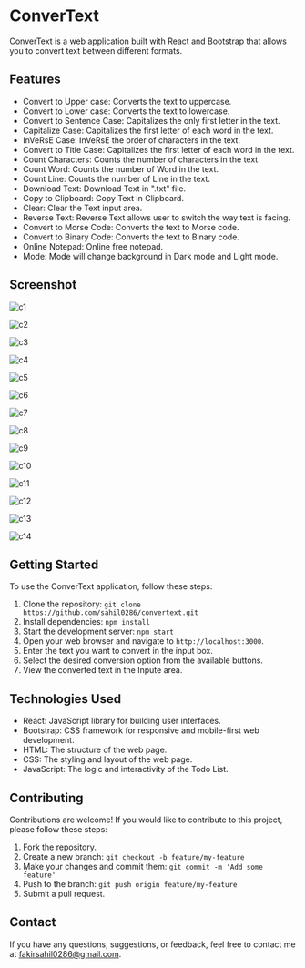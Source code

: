 # ConverText

ConverText is a web application built with React and Bootstrap that allows you to convert text between different formats.

## Features

- Convert to Upper case: Converts the text to uppercase.
- Convert to Lower case: Converts the text to lowercase.
- Convert to Sentence Case: Capitalizes the only first letter in the text.
- Capitalize Case: Capitalizes the first letter of each word in the text.
- InVeRsE Case: InVeRsE the order of characters in the text.
- Convert to Title Case: Capitalizes the first letter of each word in the text.
- Count Characters: Counts the number of characters in the text.
- Count Word: Counts the number of Word in the text.
- Count Line: Counts the number of Line in the text.
- Download Text: Download Text in ".txt" file.
- Copy to Clipboard: Copy Text in Clipboard.
- Clear: Clear the Text input area.
- Reverse Text: Reverse Text allows user to switch the way text is facing.
- Convert to Morse Code: Converts the text to Morse code.
- Convert to Binary Code: Converts the text to Binary code.
- Online Notepad: Online free notepad.
- Mode: Mode will change background in Dark mode and Light mode.

## Screenshot

![c1](https://github.com/sahil0286/convertext/assets/119412630/4b8d773c-095b-43ed-b4df-6561f95a4525)

![c2](https://github.com/sahil0286/convertext/assets/119412630/c48b483a-3419-48a2-a9ed-f5a5baad4b28)

![c3](https://github.com/sahil0286/convertext/assets/119412630/a75bdeb6-acad-4a76-b6c2-892eea8ed279)

![c4](https://github.com/sahil0286/convertext/assets/119412630/52ff871d-4b17-405c-bd62-ad3c68df4f46)

![c5](https://github.com/sahil0286/convertext/assets/119412630/8086832c-1033-451c-a1db-9e3293567550)

![c6](https://github.com/sahil0286/convertext/assets/119412630/c6ac40c0-32d8-4b02-b4a6-2aa9ed3a6407)

![c7](https://github.com/sahil0286/convertext/assets/119412630/418f9530-73a6-4584-b2df-7f132d0943cc)

![c8](https://github.com/sahil0286/convertext/assets/119412630/b958ca4c-0332-4691-9138-a51080694aca)

![c9](https://github.com/sahil0286/convertext/assets/119412630/c4c2b86b-2c4e-4433-9c62-73cd03cd731d)

![c10](https://github.com/sahil0286/convertext/assets/119412630/db66db2f-c94f-4d13-a8a6-5dbdfdbf6886)

![c11](https://github.com/sahil0286/convertext/assets/119412630/7c722117-162c-4bdf-824b-a973adba994b)

![c12](https://github.com/sahil0286/convertext/assets/119412630/0ef578a9-7a82-44e7-ad1e-46baeda5b314)

![c13](https://github.com/sahil0286/convertext/assets/119412630/0bfb5037-d0f5-4b2d-a2e3-d0250852a3b1)

![c14](https://github.com/sahil0286/convertext/assets/119412630/b1f6cb84-7f60-4e37-9416-3a3e76b6c6e6)

## Getting Started

To use the ConverText application, follow these steps:

1. Clone the repository: `git clone https://github.com/sahil0286/convertext.git`
2. Install dependencies: `npm install`
3. Start the development server: `npm start`
4. Open your web browser and navigate to `http://localhost:3000`.
5. Enter the text you want to convert in the input box.
6. Select the desired conversion option from the available buttons.
7. View the converted text in the Inpute area.

## Technologies Used

- React: JavaScript library for building user interfaces.
- Bootstrap: CSS framework for responsive and mobile-first web development.
- HTML: The structure of the web page.
- CSS: The styling and layout of the web page.
- JavaScript: The logic and interactivity of the Todo List.

## Contributing

Contributions are welcome! If you would like to contribute to this project, please follow these steps:

1. Fork the repository.
2. Create a new branch: `git checkout -b feature/my-feature`
3. Make your changes and commit them: `git commit -m 'Add some feature'`
4. Push to the branch: `git push origin feature/my-feature`
5. Submit a pull request.

## Contact

If you have any questions, suggestions, or feedback, feel free to contact me at [fakirsahil0286@gmail.com](mailto:fakirsahil0286@gmail.com).
